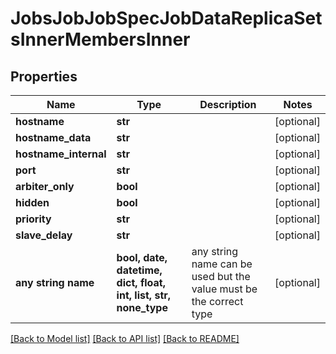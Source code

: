 # JobsJobJobSpecJobDataReplicaSetsInnerMembersInner


## Properties
Name | Type | Description | Notes
------------ | ------------- | ------------- | -------------
**hostname** | **str** |  | [optional] 
**hostname_data** | **str** |  | [optional] 
**hostname_internal** | **str** |  | [optional] 
**port** | **str** |  | [optional] 
**arbiter_only** | **bool** |  | [optional] 
**hidden** | **bool** |  | [optional] 
**priority** | **str** |  | [optional] 
**slave_delay** | **str** |  | [optional] 
**any string name** | **bool, date, datetime, dict, float, int, list, str, none_type** | any string name can be used but the value must be the correct type | [optional]

[[Back to Model list]](../README.md#documentation-for-models) [[Back to API list]](../README.md#documentation-for-api-endpoints) [[Back to README]](../README.md)


